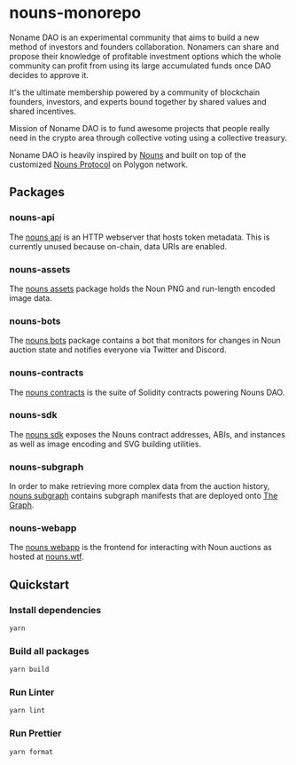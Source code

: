 # nouns-monorepo


Noname DAO is an experimental community that aims to build a new method of investors and founders collaboration. Nonamers can share and propose their knowledge of profitable investment options which the whole community can profit from using its large accumulated funds once DAO decides to approve it.

It's the ultimate membership powered by a community of blockchain founders, investors, and experts bound together by shared values and shared incentives.

Mission of Noname DAO is to fund awesome projects that people really need in the crypto area through collective voting using a collective treasury.

Noname DAO is heavily inspired by [Nouns](https://nouns.wtf) and built on top of the customized [Nouns Protocol](https://github.com/nounsDAO/nouns-monorepo) on Polygon network.


## Packages

### nouns-api

The [nouns api](packages/nouns-api) is an HTTP webserver that hosts token metadata. This is currently unused because on-chain, data URIs are enabled.

### nouns-assets

The [nouns assets](packages/nouns-assets) package holds the Noun PNG and run-length encoded image data.

### nouns-bots

The [nouns bots](packages/nouns-bots) package contains a bot that monitors for changes in Noun auction state and notifies everyone via Twitter and Discord.

### nouns-contracts

The [nouns contracts](packages/nouns-contracts) is the suite of Solidity contracts powering Nouns DAO.

### nouns-sdk

The [nouns sdk](packages/nouns-sdk) exposes the Nouns contract addresses, ABIs, and instances as well as image encoding and SVG building utilities.

### nouns-subgraph

In order to make retrieving more complex data from the auction history, [nouns subgraph](packages/nouns-subgraph) contains subgraph manifests that are deployed onto [The Graph](https://thegraph.com).

### nouns-webapp

The [nouns webapp](packages/nouns-webapp) is the frontend for interacting with Noun auctions as hosted at [nouns.wtf](https://nouns.wtf).

## Quickstart

### Install dependencies

```sh
yarn
```

### Build all packages

```sh
yarn build
```

### Run Linter

```sh
yarn lint
```

### Run Prettier

```sh
yarn format
```
